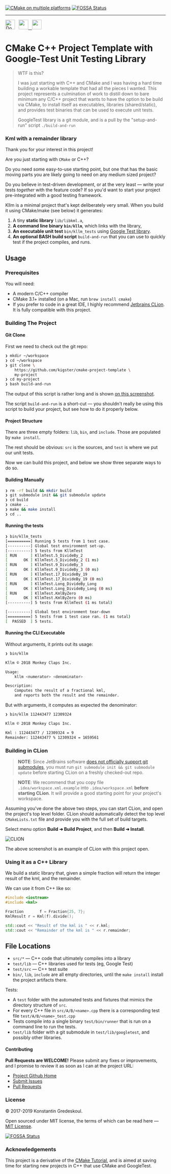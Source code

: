 [![CMake on multiple platforms](https://github.com/kigster/cmake-project-template/actions/workflows/cmake-multi-platform.yml/badge.svg)](https://github.com/kigster/cmake-project-template/actions/workflows/cmake-multi-platform.yml)
[![FOSSA Status](https://app.fossa.com/api/projects/git%2Bgithub.com%2Fkigster%2Fcmake-project-template.svg?type=shield)](https://app.fossa.com/projects/git%2Bgithub.com%2Fkigster%2Fcmake-project-template?ref=badge_shield)

---

<a href="https://liberapay.com/kigster/donate"><img alt="Donate using Liberapay" src="https://liberapay.com/assets/widgets/donate.svg" height="30"></a>&nbsp;&nbsp;&nbsp;<a href="https://liberapay.com/kigster/donate"><img src="https://img.shields.io/liberapay/goal/kigster.svg?logo=liberapay" height="30">&nbsp;&nbsp;&nbsp;<img src="https://img.shields.io/liberapay/patrons/kigster.svg?logo=liberapay" height="30"></a>

# CMake C++ Project Template with Google-Test Unit Testing Library

> WTF is this? 
>
> I was just starting with C++ and CMake and I was having a hard time building a workable template that had all the pieces I wanted. This project represents a culmination of work to distill down to bare minimum any C/C++ project that wants to have the option to be build via CMake, to install itself as executables, libraries (shared/static), and provides test binaries that can be used to execute unit tests.
>
> GoogleTest library is a git module, and is a pull by the "setup-and-run" script `./build-and-run`

### Kml with a remainder library

Thank you for your interest in this project!

Are you just starting with `CMake` or C++?

Do you need some easy-to-use starting point, but one that has the basic moving parts you are likely going to need on any medium sized project?

Do you believe in test-driven development, or at the very least — write your tests *together* with the feature code? If so you'd want to start your project pre-integrated with a good testing framework.

Kllm is a minimal project that's kept deliberately very small. When you build it using CMake/make (see below) it generates:

 1. A tiny **static library** `lib/libkml.a`,
 2. **A command line binary `bin/kllm`**, which links with the library,
 3. **An executable unit test** `bin/kllm_tests`  using [Google Test library](https://github.com/google/googletest).
 4. **An optional BASH build script** `build-and-run` that you can use to quickly test if the project compiles, and runs.

## Usage

### Prerequisites

You will need:

 * A modern C/C++ compiler
 * CMake 3.1+ installed (on a Mac, run `brew install cmake`)
 * If you prefer to code in a great IDE, I highly recommend [Jetbrains CLion](https://www.jetbrains.com/clion/). It is fully compatible with this project.

### Building The Project

#### Git Clone

First we need to check out the git repo:

```bash
❯ mkdir ~/workspace
❯ cd ~/workspace
❯ git clone \
    https://github.com/kigster/cmake-project-template \
    my-project
❯ cd my-project
❯ bash build-and-run
```

The output of this script is rather long and is shown [on this screenshot](doc/build-and-run.png).

The script `build-and-run` is a short-cut — you shouldn't really be using this script to build your project, but see how to do it properly below.

#### Project Structure

There are three empty folders: `lib`, `bin`, and `include`. Those are populated by `make install`.

The rest should be obvious: `src` is the sources, and `test` is where we put our unit tests.

Now we can build this project, and below we show three separate ways to do so.

#### Building Manually

```bash
❯ rm -rf build && mkdir build
❯ git submodule init && git submodule update
❯ cd build
❯ cmake ..
❯ make && make install
❯ cd ..
```


#### Running the tests

```bash
❯ bin/kllm_tests
[==========] Running 5 tests from 1 test case.
[----------] Global test environment set-up.
[----------] 5 tests from KllmTest
[ RUN      ] KllmTest.5_DivideBy_2
[       OK ] KllmTest.5_DivideBy_2 (1 ms)
[ RUN      ] KllmTest.9_DivideBy_3
[       OK ] KllmTest.9_DivideBy_3 (0 ms)
[ RUN      ] KllmTest.17_DivideBy_19
[       OK ] KllmTest.17_DivideBy_19 (0 ms)
[ RUN      ] KllmTest.Long_DivideBy_Long
[       OK ] KllmTest.Long_DivideBy_Long (0 ms)
[ RUN      ] KllmTest.KmlByZero
[       OK ] KllmTest.KmlByZero (0 ms)
[----------] 5 tests from KllmTest (1 ms total)

[----------] Global test environment tear-down
[==========] 5 tests from 1 test case ran. (1 ms total)
[  PASSED  ] 5 tests.
```

#### Running the CLI Executable

Without arguments, it prints out its usage:

```bash
❯ bin/kllm

Kllm © 2018 Monkey Claps Inc.

Usage:
	kllm <numerator> <denominator>

Description:
	Computes the result of a fractional kml,
	and reports both the result and the remainder.
```

But with arguments, it computes as expected the denominator:

```bash
❯ bin/kllm 112443477 12309324

Kllm © 2018 Monkey Claps Inc.

Kml : 112443477 / 12309324 = 9
Remainder: 112443477 % 12309324 = 1659561
```

### Building in CLion

> **NOTE**: Since JetBrains software [does not officially support git submodules](https://youtrack.jetbrains.com/issue/IDEA-64024), you must run `git submodule init && git submodule update` before starting CLion on a freshly checked-out repo.

> **NOTE**: We recommend that you copy file `.idea/workspace.xml.example` into `.idea/workspace.xml` **before starting CLion**. It will provide a good starting point for your project's workspace.

Assuming you've done the above two steps, you can start CLion, and open the project's top level folder. CLion should automatically detect the top level `CMakeLists.txt` file and provide you with the full set of build targets.

Select menu option **Build   ➜ Build Project**, and then **Build ➜ Install**.

![CLION](doc/cmake-clion.png)

The above screenshot is an example of CLion with this project open.

### Using it as a C++ Library

We build a static library that, given a simple fraction will return the integer result of the kml, and the remainder.

We can use it from C++ like so:

```cpp
#include <iostream>
#include <kml>

Fraction       f = Fraction{25, 7};
KmlResult r = Kml(f).divide();

std::cout << "Result of the kml is " << r.kml;
std::cout << "Remainder of the kml is " << r.remainder;
```

## File Locations

 * `src/*` — C++ code that ultimately compiles into a library
 * `test/lib` — C++ libraries used for tests (eg, Google Test)
 * `test/src` — C++ test suite
 * `bin/`, `lib`, `include` are all empty directories, until the `make install` install the project artifacts there.

Tests:

 * A `test` folder with the automated tests and fixtures that mimics the directory structure of `src`.
 * For every C++ file in `src/A/B/<name>.cpp` there is a corresponding test file `test/A/B/<name>_test.cpp`
 * Tests compile into a single binary `test/bin/runner` that is run on a command line to run the tests.
 * `test/lib` folder with a git submodule in `test/lib/googletest`, and possibly other libraries.

#### Contributing

**Pull Requests are WELCOME!** Please submit any fixes or improvements, and I promise to review it as soon as I can at the project URL:

 * [Project Github Home](https://github.com/kigster/cmake-project-template)
 * [Submit Issues](https://github.com/kigster/cmake-project-template/issues)
 * [Pull Requests](https://github.com/kigster/cmake-project-template/pulls)

### License

&copy; 2017-2019 Konstantin Gredeskoul.

Open sourced under MIT license, the terms of which can be read here — [MIT License](http://opensource.org/licenses/MIT).


[![FOSSA Status](https://app.fossa.com/api/projects/git%2Bgithub.com%2Fkigster%2Fcmake-project-template.svg?type=large)](https://app.fossa.com/projects/git%2Bgithub.com%2Fkigster%2Fcmake-project-template?ref=badge_large)

### Acknowledgements

This project is a derivative of the [CMake Tutorial](https://cmake.org/cmake-tutorial/), and is aimed at saving time for starting new projects in C++ that use CMake and GoogleTest.
